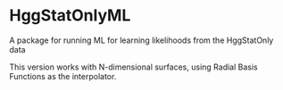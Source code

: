 # HggStatOnlyML

A package for running ML for learning likelihoods from the HggStatOnly data

This version works with N-dimensional surfaces, using Radial Basis Functions as the interpolator.
